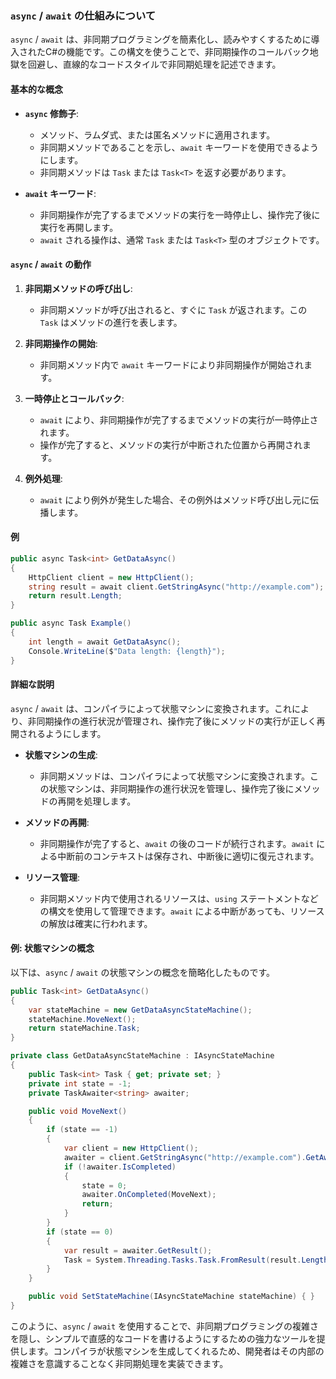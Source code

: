 ### `async` / `await` の仕組みについて

`async` / `await` は、非同期プログラミングを簡素化し、読みやすくするために導入されたC#の機能です。この構文を使うことで、非同期操作のコールバック地獄を回避し、直線的なコードスタイルで非同期処理を記述できます。

#### 基本的な概念

- **`async` 修飾子**:
  - メソッド、ラムダ式、または匿名メソッドに適用されます。
  - 非同期メソッドであることを示し、`await` キーワードを使用できるようにします。
  - 非同期メソッドは `Task` または `Task<T>` を返す必要があります。

- **`await` キーワード**:
  - 非同期操作が完了するまでメソッドの実行を一時停止し、操作完了後に実行を再開します。
  - `await` される操作は、通常 `Task` または `Task<T>` 型のオブジェクトです。

#### `async` / `await` の動作

1. **非同期メソッドの呼び出し**:
   - 非同期メソッドが呼び出されると、すぐに `Task` が返されます。この `Task` はメソッドの進行を表します。

2. **非同期操作の開始**:
   - 非同期メソッド内で `await` キーワードにより非同期操作が開始されます。

3. **一時停止とコールバック**:
   - `await` により、非同期操作が完了するまでメソッドの実行が一時停止されます。
   - 操作が完了すると、メソッドの実行が中断された位置から再開されます。

4. **例外処理**:
   - `await` により例外が発生した場合、その例外はメソッド呼び出し元に伝播します。

#### 例

```csharp
public async Task<int> GetDataAsync()
{
    HttpClient client = new HttpClient();
    string result = await client.GetStringAsync("http://example.com");
    return result.Length;
}

public async Task Example()
{
    int length = await GetDataAsync();
    Console.WriteLine($"Data length: {length}");
}
```

#### 詳細な説明

`async` / `await` は、コンパイラによって状態マシンに変換されます。これにより、非同期操作の進行状況が管理され、操作完了後にメソッドの実行が正しく再開されるようにします。

- **状態マシンの生成**:
  - 非同期メソッドは、コンパイラによって状態マシンに変換されます。この状態マシンは、非同期操作の進行状況を管理し、操作完了後にメソッドの再開を処理します。

- **メソッドの再開**:
  - 非同期操作が完了すると、`await` の後のコードが続行されます。`await` による中断前のコンテキストは保存され、中断後に適切に復元されます。

- **リソース管理**:
  - 非同期メソッド内で使用されるリソースは、`using` ステートメントなどの構文を使用して管理できます。`await` による中断があっても、リソースの解放は確実に行われます。

#### 例: 状態マシンの概念

以下は、`async` / `await` の状態マシンの概念を簡略化したものです。

```csharp
public Task<int> GetDataAsync()
{
    var stateMachine = new GetDataAsyncStateMachine();
    stateMachine.MoveNext();
    return stateMachine.Task;
}

private class GetDataAsyncStateMachine : IAsyncStateMachine
{
    public Task<int> Task { get; private set; }
    private int state = -1;
    private TaskAwaiter<string> awaiter;

    public void MoveNext()
    {
        if (state == -1)
        {
            var client = new HttpClient();
            awaiter = client.GetStringAsync("http://example.com").GetAwaiter();
            if (!awaiter.IsCompleted)
            {
                state = 0;
                awaiter.OnCompleted(MoveNext);
                return;
            }
        }
        if (state == 0)
        {
            var result = awaiter.GetResult();
            Task = System.Threading.Tasks.Task.FromResult(result.Length);
        }
    }

    public void SetStateMachine(IAsyncStateMachine stateMachine) { }
}
```

このように、`async` / `await` を使用することで、非同期プログラミングの複雑さを隠し、シンプルで直感的なコードを書けるようにするための強力なツールを提供します。コンパイラが状態マシンを生成してくれるため、開発者はその内部の複雑さを意識することなく非同期処理を実装できます。